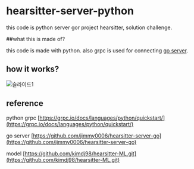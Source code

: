 # hearsitter-server-python

this code is python server gor project hearsitter, solution challenge.

##what this is made of?

this code is made with python.
also grpc is used for connecting [go server](https://github.com/jimmy0006/hearsitter-server-go).

## how it works?

![슬라이드1](https://user-images.githubusercontent.com/45549879/225945874-250d63cc-198e-4168-982f-ac4ab5d47274.PNG)

## reference

python grpc [https://grpc.io/docs/languages/python/quickstart/](https://grpc.io/docs/languages/python/quickstart/)

go server [https://github.com/jimmy0006/hearsitter-server-go](https://github.com/jimmy0006/hearsitter-server-go)

model [https://github.com/kimdj98/hearsitter-ML.git](https://github.com/kimdj98/hearsitter-ML.git)
